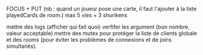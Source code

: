 FOCUS + PUT (nb : quand un joueur pose une carte, il faut l'ajouter à la liste playedCards de room.)
max 5 vies + 3 shurikens

mettre des logs (afficher qui fait quoi)
verfifer les argument (bon nombre, valeur acceptable)
mettre des mutex pour protéger la liste de clients globale et des rooms (pour éviter les problèmes de connexions et de joins simultanés).